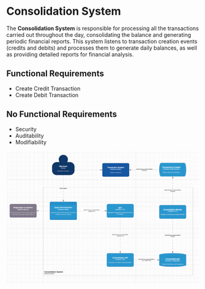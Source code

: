 # Consolidation System
The **Consolidation System** is responsible for processing all the transactions carried out throughout the day, consolidating the balance and generating periodic financial reports. This system listens to transaction creation events (credits and debits) and processes them to generate daily balances, as well as providing detailed reports for financial analysis.
## Functional Requirements
- Create Credit Transaction
- Create Debit Transaction

## No Functional Requirements
- Security
- Auditability
- Modifiability 


![Consolidation L2.png](Consolidation%20L2.png)